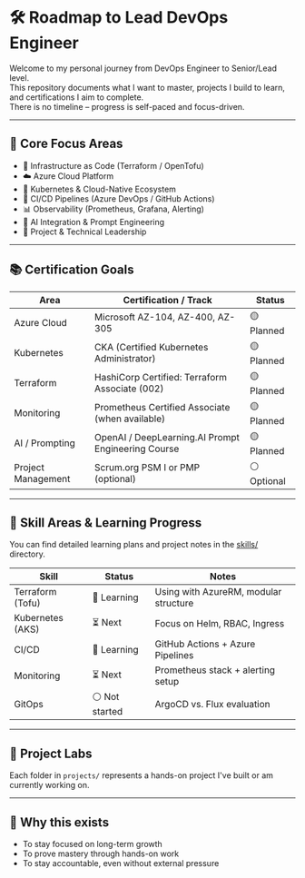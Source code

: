 # 🛠️ Roadmap to Lead DevOps Engineer

Welcome to my personal journey from DevOps Engineer to Senior/Lead level.  
This repository documents what I want to master, projects I build to learn, and certifications I aim to complete.  
There is no timeline – progress is self-paced and focus-driven.

---

## 🎯 Core Focus Areas

- 🧱 Infrastructure as Code (Terraform / OpenTofu)
- ☁️ Azure Cloud Platform
- 🚀 Kubernetes & Cloud-Native Ecosystem
- 🔁 CI/CD Pipelines (Azure DevOps / GitHub Actions)
- 📊 Observability (Prometheus, Grafana, Alerting)
- 🤖 AI Integration & Prompt Engineering
- 🧠 Project & Technical Leadership

---

## 📚 Certification Goals

| Area                  | Certification / Track                              | Status    |
|-----------------------|-----------------------------------------------------|-----------|
| Azure Cloud           | Microsoft AZ-104, AZ-400, AZ-305                    | 🟡 Planned |
| Kubernetes            | CKA (Certified Kubernetes Administrator)           | 🟡 Planned |
| Terraform             | HashiCorp Certified: Terraform Associate (002)     | 🟡 Planned |
| Monitoring            | Prometheus Certified Associate (when available)    | 🟡 Planned |
| AI / Prompting        | OpenAI / DeepLearning.AI Prompt Engineering Course | 🟡 Planned |
| Project Management    | Scrum.org PSM I or PMP (optional)                  | ⚪ Optional |

---

## 🔧 Skill Areas & Learning Progress

You can find detailed learning plans and project notes in the [skills/](./skills) directory.

| Skill            | Status     | Notes                                  |
|------------------|------------|----------------------------------------|
| Terraform (Tofu) | 🔄 Learning | Using with AzureRM, modular structure |
| Kubernetes (AKS) | ⏳ Next     | Focus on Helm, RBAC, Ingress          |
| CI/CD            | 🔄 Learning | GitHub Actions + Azure Pipelines      |
| Monitoring       | ⏳ Next     | Prometheus stack + alerting setup     |
| GitOps           | ⚪ Not started | ArgoCD vs. Flux evaluation         |

---

## 📁 Project Labs

Each folder in `projects/` represents a hands-on project I've built or am currently working on.


---

## 🧠 Why this exists

- To stay focused on long-term growth
- To prove mastery through hands-on work
- To stay accountable, even without external pressure
